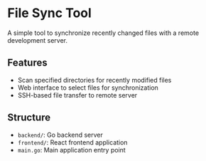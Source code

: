 # File Sync Tool

A simple tool to synchronize recently changed files with a remote development server.

## Features
- Scan specified directories for recently modified files
- Web interface to select files for synchronization
- SSH-based file transfer to remote server

## Structure
- `backend/`: Go backend server
- `frontend/`: React frontend application
- `main.go`: Main application entry point
